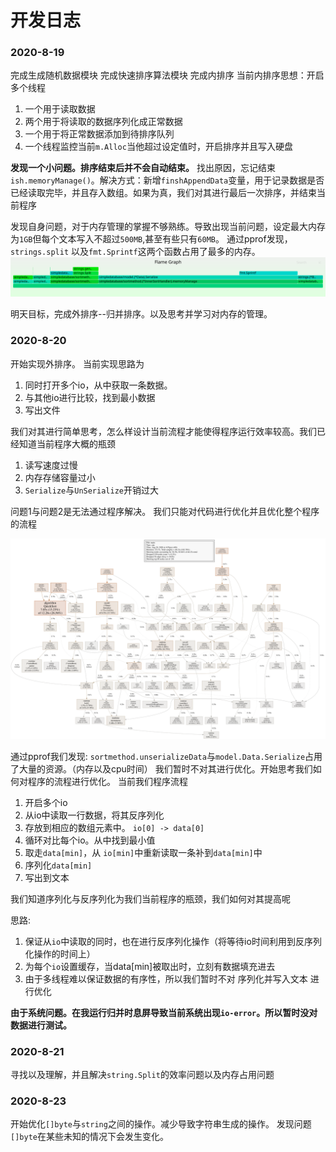 # 开发日志

### 2020-8-19
完成生成随机数据模块
完成快速排序算法模块
完成内排序
	当前内排序思想：开启多个线程 

1. 一个用于读取数据
2. 两个用于将读取的数据序列化成正常数据
3. 一个用于将正常数据添加到待排序队列
4. 一个线程监控当前`m.Alloc`当他超过设定值时，开启排序并且写入硬盘

**发现一个小问题。排序结束后并不会自动结束。**
找出原因，忘记结束`ish.memoryManage()`。解决方式：新增`finshAppendData`变量，用于记录数据是否已经读取完毕，并且存入数组。如果为真，我们对其进行最后一次排序，并结束当前程序

发现自身问题，对于内存管理的掌握不够熟练。导致出现当前问题，设定最大内存为`1GB`但每个文本写入不超过`500MB`,甚至有些只有`60MB`。
通过pprof发现，`strings.split` 以及`fmt.Sprintf`这两个函数占用了最多的内存。
![avatar](assets/torch.svg)

明天目标，完成外排序--归并排序。以及思考并学习对内存的管理。


### 2020-8-20
开始实现外排序。
当前实现思路为 
1. 同时打开多个io，从中获取一条数据。
2. 与其他io进行比较，找到最小数据
3. 写出文件

我们对其进行简单思考，怎么样设计当前流程才能使得程序运行效率较高。我们已经知道当前程序大概的瓶颈
1. 读写速度过慢
2. 内存存储容量过小
3. `Serialize`与`UnSerialize`开销过大

问题1与问题2是无法通过程序解决。
我们只能对代码进行优化并且优化整个程序的流程

![avatar](assets/pprof001.svg)

通过pprof我们发现:
`sortmethod.unserializeData`与`model.Data.Serialize`占用了大量的资源。（内存以及cpu时间）
我们暂时不对其进行优化。开始思考我们如何对程序的流程进行优化。
当前我们程序流程

1. 开启多个io
2. 从io中读取一行数据，将其反序列化
3. 存放到相应的数组元素中。 `io[0] -> data[0]`
4. 循环对比每个io。从中找到最小值
5. 取走`data[min]`，从 `io[min]`中重新读取一条补到`data[min]`中
6. 序列化`data[min]`
7. 写出到文本

我们知道序列化与反序列化为我们当前程序的瓶颈，我们如何对其提高呢

思路:

1. 保证从`io`中读取的同时，也在进行反序列化操作（将等待io时间利用到反序列化操作的时间上）
2. 为每个`io`设置缓存，当data[min]被取出时，立刻有数据填充进去
3. 由于多线程难以保证数据的有序性，所以我们暂时不对 序列化并写入文本 进行优化

**由于系统问题。在我运行归并时息屏导致当前系统出现`io-error`。所以暂时没对数据进行测试。**

### 2020-8-21
寻找以及理解，并且解决`string.Split`的效率问题以及内存占用问题

### 2020-8-23
开始优化`[]byte`与`string`之间的操作。减少导致字符串生成的操作。
发现问题`[]byte`在某些未知的情况下会发生变化。